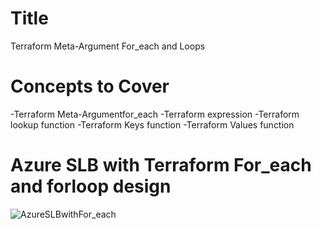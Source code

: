 # Title
Terraform Meta-Argument For_each and Loops

# Concepts to Cover
-Terraform Meta-Argumentfor_each
-Terraform expression
-Terraform lookup function
-Terraform Keys function
-Terraform Values function

# Azure SLB with Terraform For_each and forloop design
![AzureSLBwithFor_each](https://user-images.githubusercontent.com/105049520/177173302-6a264033-abe2-4571-9ecc-f4764da50a7a.JPG)
